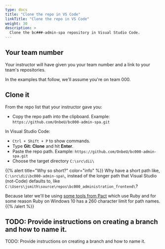 ```yaml
---
type: docs
title: "Clone the repo in VS Code"
linkTitle: "Clone the repo in VS Code"
weight: 30
description: >
  Clone the bc###-admin-spa repository in Visual Studio Code.
---
```


## Your team number

Your instructor will have given you your team number and a link
to your team's repositories.

In the examples that follow, we'll assume you're on team 000.

## Clone it

From the repo list that your instructor gave you:

 - Copy the repo path into the clipboard.
   Example: `https://github.com/OnbeU/bc000-admin-spa.git`

In Visual Studio Code:

 - `Ctrl + Shift + P` to show commands.
 - Type **Git: Clone** and hit **Enter**.
 - Paste the repo path.
   Example: `https://github.com/OnbeU/bc000-admin-spa.git`
 - Choose the target directory `C:\src\dii\`

{{% alert title="Why so short?" color="info" %}}
Why have a short path like, `C:\src\dii\bc000-admin-spa\`, instead of the
longer path that Visual Studio (not-Code) defaults to, like
`C:\Users\jsmith\source\repos\bc000_administration_frontend\`?

Because later we'll be using 
[some tools from Pact](https://github.com/pact-foundation)
which use Ruby and for some reason Ruby on Windows 10 has a 260 character limit for path names.
{{% /alert %}}

## TODO: Provide instructions on creating a branch and how to name it.

TODO: Provide instructions on creating a branch and how to name it.
